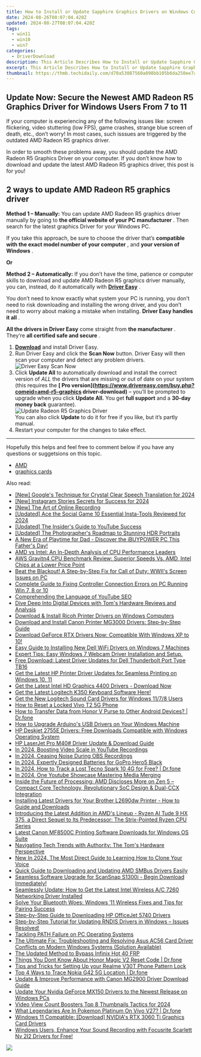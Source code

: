 ```yaml
---
title: How to Install or Update Sapphire Graphics Drivers on Windows Computers
date: 2024-08-26T08:07:04.420Z
updated: 2024-08-27T08:07:04.420Z
tags:
  - win11
  - win10
  - win7
categories:
  - DriverDownload
description: This Article Describes How to Install or Update Sapphire Graphics Drivers on Windows Computers
excerpt: This Article Describes How to Install or Update Sapphire Graphics Drivers on Windows Computers
thumbnail: https://thmb.techidaily.com/d70a53087560a098bb105b6da250ee7a060b663d95025554525e6d2ddaef6a7e.jpg
---
```


## Update Now: Secure the Newest AMD Radeon R5 Graphics Driver for Windows Users From 7 to 11

If your computer is experiencing any of the following issues like: screen flickering, video stuttering (low FPS), game crashes, strange blue screen of death, etc., don’t worry! In most cases, such isssues are triggered by the outdated AMD Radeon R5 graphics driver.

 In order to smooth these problems away, you should update the AMD Radeon R5 Graphics Driver on your computer. If you don’t know how to download and update the latest AMD Radeon R5 graphics driver, this post is for you!

## 2 ways to update AMD Radeon R5 graphics driver

**Method 1 – Manually:**  You can update AMD Radeon R5 graphics driver manually by going to **the official website of your PC manufacturer** . Then search for the latest graphics Driver for your Windows PC.

 If you take this approach, be sure to choose the driver that’s **compatible with the exact model number of your computer** , and **your version of Windows** .

**Or**

**Method 2 – Automatically:** If you don’t have the time, patience or computer skills to download and update AMD Radeon R5 graphics driver manually, you can, instead, do it automatically with **[Driver Easy](https://tools.techidaily.com/drivereasy/download/)**  .

 You don’t need to know exactly what system your PC is running, you don’t need to risk downloading and installing the wrong driver, and you don’t need to worry about making a mistake when installing. **Driver Easy handles it all** .

**All the drivers in Driver Easy** come straight from **the manufacturer** . They‘re **all certified safe and secure** .

1. **[Download](https://tools.techidaily.com/drivereasy/download/)**  and install Driver Easy.
2. Run Driver Easy and click the **Scan Now** button. Driver Easy will then scan your computer and detect any problem drivers.  
![Driver Easy Scan Now](https://images.drivereasy.com/wp-content/uploads/2021/03/Driver-Easy-Scan-Now.jpg)
3. Click **Update All** to automatically download and install the correct version of _ALL_ the drivers that are missing or out of date on your system (this requires the **[ Pro version](<https://www.drivereasy.com/buy.php?comeid=amd-r5-graphics> driver-download)**  – you’ll be prompted to upgrade when you click **Update All.**  You get **full support** and a **30-day money back** guarantee).  
![Update Radeon R5 Graphics Driver](https://images.drivereasy.com/wp-content/uploads/2021/03/Update-Radeon-R5-Graphics-Driver.jpg)  
 You can also click **Update** to do it for free if you like, but it’s partly manual.
4. Restart your computer for the changes to take effect.

---

 Hopefully this helps and feel free to comment below if you have any questions or suggetsions on this topic.

* [AMD](https://tools.techidaily.com/drivereasy/download/)
* [graphics cards](https://tools.techidaily.com/drivereasy/download/)

<ins class="adsbygoogle"
     style="display:block"
     data-ad-format="autorelaxed"
     data-ad-client="ca-pub-7571918770474297"
     data-ad-slot="1223367746"></ins>



<ins class="adsbygoogle"
     style="display:block"
     data-ad-client="ca-pub-7571918770474297"
     data-ad-slot="8358498916"
     data-ad-format="auto"
     data-full-width-responsive="true"></ins>

<span class="atpl-alsoreadstyle">Also read:</span>
<div><ul>
<li><a href="https://screen-recording.techidaily.com/new-googles-technique-for-crystal-clear-speech-translation-for-2024/"><u>[New] Google's Technique for Crystal Clear Speech Translation for 2024</u></a></li>
<li><a href="https://instagram-clips.techidaily.com/new-instagram-stories-secrets-for-success-for-2024/"><u>[New] Instagram Stories Secrets for Success for 2024</u></a></li>
<li><a href="https://remote-screen-capture.techidaily.com/new-the-art-of-online-recording/"><u>[New] The Art of Online Recording</u></a></li>
<li><a href="https://instagram-video-files.techidaily.com/updated-ace-the-social-game-10-essential-insta-tools-reviewed-for-2024/"><u>[Updated] Ace the Social Game  10 Essential Insta-Tools Reviewed for 2024</u></a></li>
<li><a href="https://facebook-video-share.techidaily.com/updated-the-insiders-guide-to-youtube-success/"><u>[Updated] The Insider's Guide to YouTube Success</u></a></li>
<li><a href="https://some-approaches.techidaily.com/updated-the-photographers-roadmap-to-stunning-hdr-portraits/"><u>[Updated] The Photographer's Roadmap to Stunning HDR Portraits</u></a></li>
<li><a href="https://hardware-help.techidaily.com/a-new-era-of-playtime-for-dad-discover-the-ibuypower-pc-this-fathers-day/"><u>A New Era of Playtime for Dad - Discover the iBUYPOWER PC This Father's Day!</u></a></li>
<li><a href="https://hardware-help.techidaily.com/amd-vs-intel-an-in-depth-analysis-of-cpu-performance-leaders/"><u>AMD vs Intel: An In-Depth Analysis of CPU Performance Leaders</u></a></li>
<li><a href="https://hardware-help.techidaily.com/aws-gravitn4-cpu-benchmark-review-superior-speeds-vs-amd-intel-chips-at-a-lower-price-point/"><u>AWS Gravitn4 CPU Benchmark Review: Superior Speeds Vs. AMD, Intel Chips at a Lower Price Point</u></a></li>
<li><a href="https://iphone-unlock.techidaily.com/beat-the-blackout-a-step-by-step-fix-for-call-of-duty-wwiis-screen-issues-on-pc/"><u>Beat the Blackout! A Step-by-Step Fix for Call of Duty: WWII's Screen Issues on PC</u></a></li>
<li><a href="https://hardware-help.techidaily.com/complete-guide-to-fixing-controller-connection-errors-on-pc-running-win-7-8-or-10/"><u>Complete Guide to Fixing Controller Connection Errors on PC Running Win 7, 8 or 10</u></a></li>
<li><a href="https://youtube-docs.techidaily.com/ehending-the-language-of-youtube-seo/"><u>Comprehending the Language of YouTube SEO</u></a></li>
<li><a href="https://hardware-help.techidaily.com/dive-deep-into-digital-devices-with-toms-hardware-reviews-and-analysis/"><u>Dive Deep Into Digital Devices with Tom's Hardware Reviews and Analysis</u></a></li>
<li><a href="https://hardware-help.techidaily.com/download-and-install-ricoh-printer-drivers-on-windows-computers/"><u>Download & Install Ricoh Printer Drivers on Windows Computers</u></a></li>
<li><a href="https://hardware-help.techidaily.com/download-and-install-canon-printer-mg3000-drivers-step-by-step-guide/"><u>Download and Install Canon Printer MG3000 Drivers: Step-by-Step Guide</u></a></li>
<li><a href="https://hardware-help.techidaily.com/download-geforce-rtx-drivers-now-compatible-with-windows-xp-to-10/"><u>Download GeForce RTX Drivers Now: Compatible With Windows XP to 10!</u></a></li>
<li><a href="https://hardware-help.techidaily.com/easy-guide-to-installing-new-dell-wifi-drivers-on-windows-7-machines/"><u>Easy Guide to Installing New Dell WiFi Drivers on Windows 7 Machines</u></a></li>
<li><a href="https://hardware-help.techidaily.com/expert-tips-easy-windows-7-webcam-driver-installation-and-setup/"><u>Expert Tips: Easy Windows 7 Webcam Driver Installation and Setup.</u></a></li>
<li><a href="https://hardware-help.techidaily.com/free-download-latest-driver-updates-for-dell-thunderbolt-port-type-tb16/"><u>Free Download: Latest Driver Updates for Dell Thunderbolt Port Type TB16</u></a></li>
<li><a href="https://hardware-help.techidaily.com/get-the-latest-hp-printer-driver-updates-for-seamless-printing-on-windows-10-11/"><u>Get the Latest HP Printer Driver Updates for Seamless Printing on Windows 10, 11</u></a></li>
<li><a href="https://hardware-help.techidaily.com/get-the-latest-intel-hd-graphics-4400-drivers-download-now/"><u>Get the Latest Intel HD Graphics 4400 Drivers - Download Now</u></a></li>
<li><a href="https://hardware-help.techidaily.com/1722954425985-get-the-latest-logitech-k350-keyboard-software-here/"><u>Get the Latest Logitech K350 Keyboard Software Here!</u></a></li>
<li><a href="https://hardware-help.techidaily.com/get-the-new-logitech-sound-card-drivers-for-windows-1178-users/"><u>Get the New Logitech Sound Card Drivers for Windows 11/7/8 Users</u></a></li>
<li><a href="https://android-unlock.techidaily.com/how-to-reset-a-locked-vivo-t2-5g-phone-by-drfone-android/"><u>How to Reset a Locked Vivo T2 5G Phone</u></a></li>
<li><a href="https://android-transfer.techidaily.com/how-to-transfer-data-from-honor-v-purse-to-other-android-devices-drfone-by-drfone-transfer-from-android-transfer-from-android/"><u>How to Transfer Data from Honor V Purse to Other Android Devices? | Dr.fone</u></a></li>
<li><a href="https://hardware-help.techidaily.com/how-to-upgrade-arduinos-usb-drivers-on-your-windows-machine/"><u>How to Upgrade Arduino's USB Drivers on Your Windows Machine</u></a></li>
<li><a href="https://hardware-help.techidaily.com/hp-deskjet-2755e-drivers-free-downloads-compatible-with-windows-operating-system/"><u>HP Deskjet 2755E Drivers: Free Downloads Compatible with Windows Operating System</u></a></li>
<li><a href="https://hardware-help.techidaily.com/hp-laserjet-pro-m40-driver-update-and-download-guide/"><u>HP LaserJet Pro M40# Driver Update & Download Guide</u></a></li>
<li><a href="https://extra-lessons.techidaily.com/in-2024-boosting-video-scale-in-youtube-recordings/"><u>In 2024, Boosting Video Scale in YouTube Recordings</u></a></li>
<li><a href="https://screen-video-capture.techidaily.com/in-2024-ceasing-noise-during-obs-recordings/"><u>In 2024, Ceasing Noise During OBS Recordings</u></a></li>
<li><a href="https://some-knowledge.techidaily.com/in-2024-expertly-designed-batteries-for-gopro-hero5-black/"><u>In 2024, Expertly Designed Batteries for GoPro Hero5 Black</u></a></li>
<li><a href="https://android-location-track.techidaily.com/in-2024-how-to-track-a-lost-tecno-spark-10-4g-for-free-drfone-by-drfone-virtual-android/"><u>In 2024, How to Track a Lost Tecno Spark 10 4G for Free? | Dr.fone</u></a></li>
<li><a href="https://youtube-help.techidaily.com/in-2024-one-youtube-showcase-mastering-media-merging/"><u>In 2024, One Youtube Showcase  Mastering Media Merging</u></a></li>
<li><a href="https://hardware-help.techidaily.com/inside-the-future-of-processing-amd-discloses-more-on-zen-5-compact-core-technology-revolutionary-soc-design-and-dual-ccx-integration/"><u>Inside the Future of Processing: AMD Discloses More on Zen 5 – Compact Core Technology, Revolutionary SoC Design & Dual-CCX Integration</u></a></li>
<li><a href="https://hardware-help.techidaily.com/installing-latest-drivers-for-your-brother-l2690dw-printer-how-to-guide-and-downloads/"><u>Installing Latest Drivers for Your Brother L2690dw Printer - How to Guide and Downloads</u></a></li>
<li><a href="https://hardware-help.techidaily.com/introducing-the-latest-addition-in-amds-lineup-ryzen-ai-tude-9-hx-375-a-direct-sequel-to-its-predecessor-the-strix-pointed-ryzen-cpu-series/"><u>Introducing the Latest Addition in AMD's Lineup - Ryzen AI Tude 9 HX 375, a Direct Sequel to Its Predecessor: The Strix-Pointed Ryzen CPU Series</u></a></li>
<li><a href="https://hardware-help.techidaily.com/latest-canon-mf8500c-printing-software-downloads-for-windows-os-suite/"><u>Latest Canon MF8500C Printing Software Downloads for Windows OS Suite</u></a></li>
<li><a href="https://hardware-help.techidaily.com/navigating-tech-trends-with-authority-the-toms-hardware-perspective/"><u>Navigating Tech Trends with Authority: The Tom's Hardware Perspective</u></a></li>
<li><a href="https://ai-voice.techidaily.com/new-in-2024-the-most-direct-guide-to-learning-how-to-clone-your-voice/"><u>New In 2024, The Most Direct Guide to Learning How to Clone Your Voice</u></a></li>
<li><a href="https://hardware-help.techidaily.com/quick-guide-to-downloading-and-updating-amd-smbus-drivers-easily/"><u>Quick Guide to Downloading and Updating AMD SMBus Drivers Easily</u></a></li>
<li><a href="https://hardware-help.techidaily.com/seamless-software-upgrade-for-scansnap-s1300i-begin-download-immediately/"><u>Seamless Software Upgrade for ScanSnap S1300i - Begin Download Immediately!</u></a></li>
<li><a href="https://hardware-help.techidaily.com/seamlessly-update-how-to-get-the-latest-intel-wireless-ac-7260-networking-driver-installed/"><u>Seamlessly Update: How to Get the Latest Intel Wireless A/C 7260 Networking Driver Installed</u></a></li>
<li><a href="https://common-error.techidaily.com/solve-your-bluetooth-woes-windows-11-wireless-fixes-and-tips-for-pairing-success/"><u>Solve Your Bluetooth Woes: Windows ˈ11 Wireless Fixes and Tips for Pairing Success</u></a></li>
<li><a href="https://hardware-help.techidaily.com/step-by-step-guide-to-downloading-hp-officejet-5740-drivers/"><u>Step-by-Step Guide to Downloading HP OfficeJet 5740 Drivers</u></a></li>
<li><a href="https://hardware-help.techidaily.com/step-by-step-tutorial-for-updating-rndis-drivers-in-windows-issues-resolved/"><u>Step-by-Step Tutorial for Updating RNDIS Drivers in Windows – Issues Resolved!</u></a></li>
<li><a href="https://win11-tips.techidaily.com/tackling-path-failure-on-pc-operating-systems/"><u>Tackling PATH Failure on PC Operating Systems</u></a></li>
<li><a href="https://hardware-help.techidaily.com/the-ultimate-fix-troubleshooting-and-resolving-asus-ac56-card-driver-conflicts-on-modern-windows-systems-solution-available/"><u>The Ultimate Fix: Troubleshooting and Resolving Asus AC56 Card Driver Conflicts on Modern Windows Systems (Solution Available)</u></a></li>
<li><a href="https://bypass-frp.techidaily.com/the-updated-method-to-bypass-infinix-hot-40-frp-by-drfone-android/"><u>The Updated Method to Bypass Infinix Hot 40 FRP</u></a></li>
<li><a href="https://techidaily.com/things-you-dont-know-about-honor-magic-v2-reset-code-drfone-by-drfone-reset-android-reset-android/"><u>Things You Dont Know About Honor Magic V2 Reset Code | Dr.fone</u></a></li>
<li><a href="https://easy-unlock-android.techidaily.com/tips-and-tricks-for-setting-up-your-realme-v30t-phone-pattern-lock-by-drfone-android/"><u>Tips and Tricks for Setting Up your Realme V30T Phone Pattern Lock</u></a></li>
<li><a href="https://android-location-track.techidaily.com/top-4-ways-to-trace-nokia-g42-5g-location-drfone-by-drfone-virtual-android/"><u>Top 4 Ways to Trace Nokia G42 5G Location | Dr.fone</u></a></li>
<li><a href="https://hardware-help.techidaily.com/update-and-improve-performance-with-canon-mg2900-driver-download-guide/"><u>Update & Improve Performance with Canon MG2900 Driver Download Guide</u></a></li>
<li><a href="https://hardware-help.techidaily.com/update-your-nvidia-geforce-mx150-drivers-to-the-newest-release-on-windows-pcs/"><u>Update Your Nvidia GeForce MX150 Drivers to the Newest Release on Windows PCs</u></a></li>
<li><a href="https://facebook-record-videos.techidaily.com/video-view-count-boosters-top-8-thumbnails-tactics-for-2024/"><u>Video View Count Boosters  Top 8 Thumbnails Tactics for 2024</u></a></li>
<li><a href="https://change-location.techidaily.com/what-legendaries-are-in-pokemon-platinum-on-vivo-v27-drfone-by-drfone-virtual-android/"><u>What Legendaries Are In Pokemon Platinum On Vivo V27? | Dr.fone</u></a></li>
<li><a href="https://hardware-help.techidaily.com/windows-11-compatible-download-nvidias-rtx-3060-ti-graphics-card-drivers/"><u>Windows 11 Compatible: [Download] NVIDIA's RTX 3060 Ti Graphics Card Drivers</u></a></li>
<li><a href="https://win-amazing.techidaily.com/windows-users-enhance-your-sound-recording-with-focusrite-scarlett-nv-2i2-drivers-for-free/"><u>Windows Users, Enhance Your Sound Recording with Focusrite Scarlett Nv 2I2 Drivers for Free!</u></a></li>
</ul></div>

<!-- affiliate ads begin -->
<a href="https://estore.macxdvd.com/order/checkout.php?PRODS=4526659&QTY=1&AFFILIATE=108875&CART=1"><img src="https://www.macxdvd.com/affiliate/new-banner/vcp-500x500.jpg" border="0"></a>
<!-- affiliate ads end -->